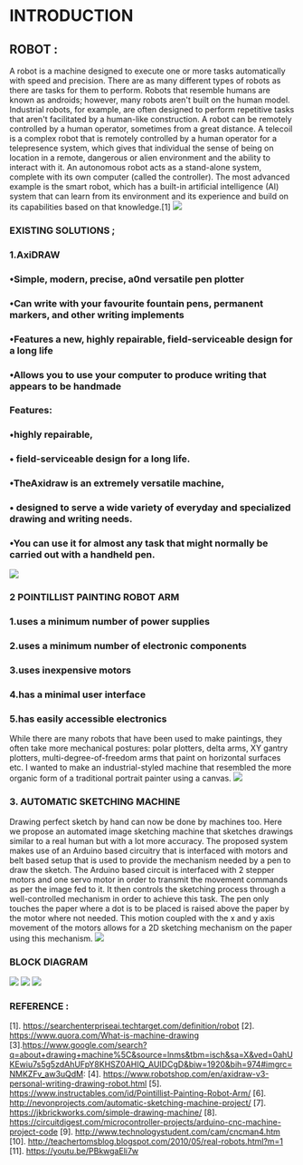 # INTRODUCTION
## ROBOT :
A robot is a machine designed to execute one or more tasks automatically with speed and precision. There are as many different types of robots as there are tasks for them to perform.
Robots that resemble humans are known as androids; however, many robots aren't built on the human model. Industrial robots, for example, are often designed to perform repetitive tasks that aren't facilitated by a human-like construction. A robot can be remotely controlled by a human operator, sometimes from a great distance. A telecoil is a complex robot that is remotely controlled by a human operator for a telepresence system, which gives that individual the sense of being on location in a remote, dangerous or alien environment and the ability to interact with it. 
An autonomous robot acts as a stand-alone system, complete with its own computer (called the controller). The most advanced example is the smart robot, which has a built-in artificial intelligence (AI) system that can learn from its environment and its experience and build on its capabilities based on that knowledge.[1]
![](https://user-images.githubusercontent.com/42509999/49492967-4c099980-f880-11e8-9031-9eb35475401a.jpg)
 ### EXISTING SOLUTIONS ;
### 1.AxiDRAW
### •Simple, modern, precise, a0nd versatile pen plotter
### •Can write with your favourite fountain pens, permanent markers, and other writing implements
### •Features a new, highly repairable, field-serviceable design for a long life
### •Allows you to use your computer to produce writing that appears to be handmade
### Features:
### •highly repairable,
### • field-serviceable design for a long life. 
### •TheAxidraw is an extremely versatile machine,
### • designed to serve a wide variety of everyday and specialized drawing and writing needs. 
### •You can use it for almost any task that might normally be carried out with a handheld pen.
![](https://user-images.githubusercontent.com/42509999/49493201-2630c480-f881-11e8-8233-5a322acf368b.png)

### 2 POINTILLIST PAINTING ROBOT ARM
### 1.uses a minimum number of power supplies
###  2.uses a minimum number of electronic components
### 3.uses inexpensive motors
### 4.has a minimal user interface
### 5.has easily accessible electronics
While there are many robots that have been used to make paintings,  they often take more mechanical postures: polar plotters, delta arms, XY gantry plotters, multi-degree-of-freedom arms that paint on horizontal surfaces etc. I wanted to make an industrial-styled machine that resembled the more organic form of a traditional portrait painter using a canvas.
![](https://user-images.githubusercontent.com/42509999/49493642-dce17480-f882-11e8-82fc-6f1e4cb8b8b1.jpg)

### 3. AUTOMATIC SKETCHING MACHINE
Drawing perfect sketch by hand can now be done by machines too. Here we propose an automated image sketching machine that sketches drawings similar to a real human but with a lot more accuracy. The proposed system makes use of an Arduino based circuitry that is interfaced with motors and belt based setup that is used to provide the mechanism needed by a pen to draw the sketch. The Arduino based circuit is interfaced with 2 stepper motors and one servo motor in order to transmit the movement commands as per the image fed to it. It then controls the sketching process through a well-controlled mechanism in order to achieve this task. The pen only touches the paper where a dot is to be placed is raised above the paper by the motor where not needed. This motion coupled with the x and y axis movement of the motors allows for a 2D sketching mechanism on the paper using this mechanism.
![](https://user-images.githubusercontent.com/42509999/49494063-5af24b00-f884-11e8-9761-77ca561ff4cb.jpg)
### BLOCK DIAGRAM
![](https://user-images.githubusercontent.com/42509999/49494273-15824d80-f885-11e8-9028-a7c74e099bed.png)
![](https://user-images.githubusercontent.com/42509999/49494475-ce488c80-f885-11e8-9695-fdf64ab65c93.PNG)
![](https://user-images.githubusercontent.com/42509999/49494589-24b5cb00-f886-11e8-8ed8-9e96501028f4.PNG)
### REFERENCE :
[1]. https://searchenterpriseai.techtarget.com/definition/robot
[2]. https://www.quora.com/What-is-machine-drawing
[3].https://www.google.com/search?q=about+drawing+machine%5C&source=lnms&tbm=isch&sa=X&ved=0ahUKEwiu7s5g5zdAhUFpY8KHSZ0AHIQ_AUIDCgD&biw=1920&bih=974#imgrc=NMKZFv_aw3uQdM:
[4]. https://www.robotshop.com/en/axidraw-v3-personal-writing-drawing-robot.html
[5]. https://www.instructables.com/id/Pointillist-Painting-Robot-Arm/
[6]. http://nevonprojects.com/automatic-sketching-machine-project/
[7]. https://jkbrickworks.com/simple-drawing-machine/
[8]. https://circuitdigest.com/microcontroller-projects/arduino-cnc-machine-project-code
[9]. http://www.technologystudent.com/cam/cncman4.htm
[10].  http://teachertomsblog.blogspot.com/2010/05/real-robots.html?m=1
[11]. https://youtu.be/PBkwgaEli7w
